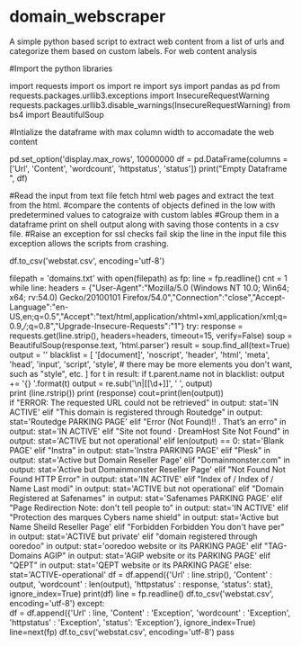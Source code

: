# domain_webscraper
A simple python based script to extract web content from a list of urls and categorize them based on custom labels. For web content analysis

#Import the python libraries

import requests
import os
import re
import sys
import pandas as pd
from requests.packages.urllib3.exceptions import InsecureRequestWarning
requests.packages.urllib3.disable_warnings(InsecureRequestWarning)
from bs4 import BeautifulSoup

#Intialize the dataframe with max column width to accomadate the web content

pd.set_option('display.max_rows', 10000000
df = pd.DataFrame(columns = ['Url', 'Content', 'wordcount', 'httpstatus', 'status'])
print("Empty Dataframe ", df)

#Read the input from text file fetch html web pages and extract the text from the html.
#compare the contents of objects defined  in the low with predetermined values to catograize with custom lables
#Group them in a  dataframe print on shell output along with saving those contents in a csv file.
#Raise an exception for ssl checks fail skip the line in the input file this exception allows the scripts from crashing.


df.to_csv('webstat.csv', encoding='utf-8')

filepath = 'domains.txt'
with open(filepath) as fp:
   line = fp.readline()
   cnt = 1
   while line:
       headers = {"User-Agent":"Mozilla/5.0 (Windows NT 10.0; Win64; x64; rv:54.0) Gecko/20100101 Firefox/54.0","Connection":"close","Accept-Language":"en-US,en;q=0.5","Accept":"text/html,application/xhtml+xml,application/xml;q=0.9,*/*;q=0.8","Upgrade-Insecure-Requests":"1"}
       try:
          response = requests.get(line.strip(), headers=headers, timeout=15, verify=False)
          soup = BeautifulSoup(response.text, 'html.parser')
          result = soup.find_all(text=True)
          output = ''
          blacklist = [
          '[document]',
   	  'noscript',
	  'header',
	  'html',
	  'meta',
	  'head', 
	  'input',
	  'script',
          'style',
	  # there may be more elements you don't want, such as "style", etc.
          ]
          for t in result:
	          if t.parent.name not in blacklist:
		          output += '{} '.format(t)
          output = re.sub('\n|[[\d+\]]', ' ', output)           
          print (line.rstrip())
          print (response) 
          cout=print(len(output))                
          if "ERROR: The requested URL could not be retrieved" in output:
              stat='IN ACTIVE'
          elif "This domain is registered through Routedge" in output:
              stat='Routedge PARKING PAGE'
          elif "Error     (Not Found)!!     .   That’s an erro" in output:
              stat='IN ACTIVE'
          elif "Site not found · DreamHost     Site Not Found" in output:
              stat='ACTIVE but not operational'
          elif len(output) == 0:
              stat='Blank PAGE'
          elif "Instra"  in output:
              stat='Instra PARKING PAGE'
          elif "Plesk" in output:
              stat='Active but Domain Reseller Page'
          elif "Domainmonster.com"  in output:
              stat='Active but Domainmonster Reseller Page'
          elif "Not Found Not Found   HTTP Error" in output:
              stat='IN ACTIVE'
          elif "Index of /   Index of /       Name Last modi" in output:
              stat='ACTIVE but not operational'
          elif "Domain Registered at Safenames" in output:
              stat='Safenames PARKING PAGE'
          elif "Page Redirection    Note: don't tell people to" in output:
              stat='IN ACTIVE'
          elif "Protection des marques   Cybers  name shield" in output:
              stat='Active but Name Sheild Reseller Page'
          elif "Forbidden   Forbidden   You don't have per" in output:
              stat='ACTIVE but private'
          elif "domain registered through ooredoo" in output:
              stat='ooredoo  website or its  PARKING PAGE'
          elif "TAG-Domains AGIP" in output:
              stat='AGIP website or its  PARKING PAGE'
          elif "QEPT" in output:
              stat='QEPT website or its  PARKING PAGE'
          else:
              stat='ACTIVE-operational'
          df = df.append({'Url' : line.strip(), 'Content' : output,  'wordcount' : len(output), 'httpstatus' : response, 'status': stat}, ignore_index=True)
          print(df)
          line = fp.readline()
          df.to_csv('webstat.csv', encoding='utf-8')
       except:         
           df = df.append({'Url' : line, 'Content' : 'Exception',  'wordcount' : 'Exception', 'httpstatus' : 'Exception', 'status': 'Exception'}, ignore_index=True)
           line=next(fp)
           df.to_csv('webstat.csv', encoding='utf-8')
           pass




